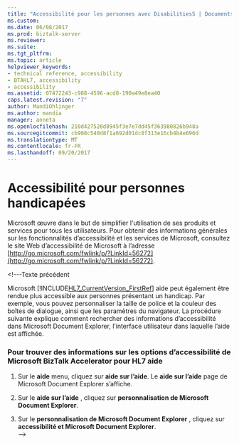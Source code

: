 ```yaml
---
title: "Accessibilité pour les personnes avec Disabilities5 | Documents Microsoft"
ms.custom: 
ms.date: 06/08/2017
ms.prod: biztalk-server
ms.reviewer: 
ms.suite: 
ms.tgt_pltfrm: 
ms.topic: article
helpviewer_keywords:
- technical reference, accessibility
- BTAHL7, accessibility
- accessibility
ms.assetid: 07472243-c988-4596-acd8-190a49e8ea40
caps.latest.revision: "7"
author: MandiOhlinger
ms.author: mandia
manager: anneta
ms.openlocfilehash: 210d427520d8945f3e7e7dd45f363980826b948a
ms.sourcegitcommit: cb908c540d8f1a692d01dc8f313e16cb4b4e696d
ms.translationtype: MT
ms.contentlocale: fr-FR
ms.lasthandoff: 09/20/2017
---
```

# <a name="accessibility-for-people-with-disabilities"></a>Accessibilité pour personnes handicapées
Microsoft œuvre dans le but de simplifier l'utilisation de ses produits et services pour tous les utilisateurs. Pour obtenir des informations générales sur les fonctionnalités d’accessibilité et les services de Microsoft, consultez le site Web d’accessibilité de Microsoft à l’adresse [http://go.microsoft.com/fwlink/p/?LinkId=56272](http://go.microsoft.com/fwlink/p/?LinkId=56272).  

\<!---Texte précédent
  
 Microsoft [!INCLUDE[HL7_CurrentVersion_FirstRef](../../includes/hl7-currentversion-firstref-md.md)] aide peut également être rendue plus accessible aux personnes présentant un handicap. Par exemple, vous pouvez personnaliser la taille de police et la couleur des boîtes de dialogue, ainsi que les paramètres du navigateur. La procédure suivante explique comment rechercher des informations d’accessibilité dans Microsoft Document Explorer, l’interface utilisateur dans laquelle l’aide est affichée.  
  
### <a name="to-find-information-about-accessibility-options-for-microsoft-biztalk-accelerator-for-hl7-help"></a>Pour trouver des informations sur les options d’accessibilité de Microsoft BizTalk Accelerator pour HL7 aide  
  
1.  Sur le **aide** menu, cliquez sur **aide sur l’aide**. Le **aide sur l’aide** page de Microsoft Document Explorer s’affiche.  
  
2.  Sur le **aide sur l’aide** , cliquez sur **personnalisation de Microsoft Document Explorer**.  
  
3.  Sur le **personnalisation de Microsoft Document Explorer** , cliquez sur **accessibilité et Microsoft Document Explorer**.  
-->  
